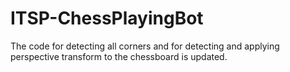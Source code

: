 # ITSP-ChessPlayingBot

The code for detecting all corners and for detecting and applying perspective transform to the chessboard is updated. 
